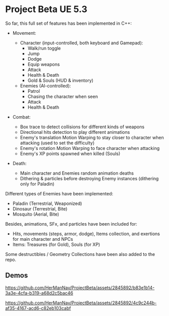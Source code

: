 # Project Beta UE 5.3

So far, this full set of features has been implemented in C++:

- Movement:
  - Character (input-controlled, both keyboard and Gamepad):
    - Walk/run toggle
    - Jump
    - Dodge
    - Equip weapons
    - Attack
    - Health & Death
    - Gold & Souls (HUD & inventory)
  - Enemies (AI-controlled):
    - Patrol
    - Chasing the character when seen
    - Attack
    - Health & Death

- Combat:
  - Box trace to detect collisions for different kinds of weapons
  - Directional hits detection to play different animations
  - Enemy's translation Motion Warping to stay closer to character when attacking (used to set the difficulty)
  - Enemy's rotation Motion Warping to face character when attacking
  - Enemy's XP points spawned when killed (Souls)

- Death:
  - Main character and Enemies random animation deaths
  - Dithering & particles before destroying Enemy instances (dithering only for Paladin)

Different types of Enemies have been implemented:
- Paladin (Terrestrial, Weaponized)
- Dinosaur (Terrestrial, Bite)
- Mosquito (Aerial, Bite)

Besides, animations, SFx, and particles have been included for:
  - Hits, movements (steps, armor, dodge), Items collection, and exertions for main character and NPCs
  - Items: Treasures (for Gold), Souls (for XP)

Some destructibles / Geometry Collections have been also added to the repo.


## Demos

https://github.com/HerManNav/ProjectBeta/assets/2845892/b83e1b14-3a3e-4cfa-b319-a68d2c5bac46

https://github.com/HerManNav/ProjectBeta/assets/2845892/4c9c244b-af35-4167-acd6-c82eb103cabf

